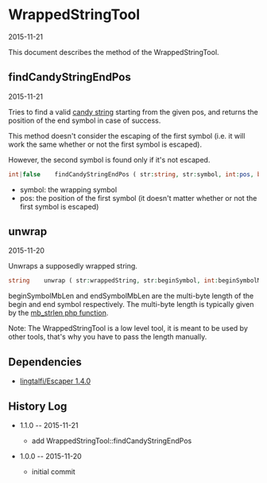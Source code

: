 WrappedStringTool
==================
2015-11-21


This document describes the method of the WrappedStringTool.









findCandyStringEndPos
-------------
2015-11-21


Tries to find a valid [candy string](https://github.com/lingtalfi/WrappedString#candy-string)
starting from the given pos,
and returns the position of the end symbol in case of success.

This method doesn't consider the escaping of the first symbol (i.e. it will work 
the same whether or not the first symbol is escaped).

However, the second symbol is found only if it's not escaped.


```php
int|false    findCandyStringEndPos ( str:string, str:symbol, int:pos, bool:escapedModeRecursive )
```

- symbol: the wrapping symbol
- pos: the position of the first symbol (it doesn't matter whether or not the first symbol is escaped)




unwrap
----------
2015-11-20


Unwraps a supposedly wrapped string.


```php
string    unwrap ( str:wrappedString, str:beginSymbol, int:beginSymbolMbLen, str:endSymbol, int:endSymbolMbLen, bool:escapedModeRecursive )
```

beginSymbolMbLen and endSymbolMbLen are the multi-byte length of the begin and end symbol respectively.
The multi-byte length is typically given by the [mb_strlen php function](http://php.net/manual/en/function.mb-strlen.php).



Note:
The WrappedStringTool is a low level tool, it is meant to be used by other tools, that's why you have to pass the length manually.

















Dependencies
------------------

- [lingtalfi/Escaper 1.4.0](https://github.com/lingtalfi/Escaper)




History Log
------------------
    
- 1.1.0 -- 2015-11-21

    - add WrappedStringTool::findCandyStringEndPos
        
- 1.0.0 -- 2015-11-20

    - initial commit
    
    